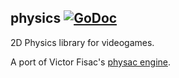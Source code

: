## physics [![GoDoc](https://godoc.org/github.com/hecate-tech/raylib-go/physics?status.svg)](https://godoc.org/github.com/hecate-tech/raylib-go/physics)

2D Physics library for videogames.

A port of Victor Fisac's [physac engine](https://github.com/raysan5/raylib/blob/master/src/physac.h).

